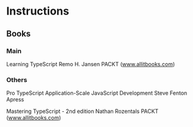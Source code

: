 # Instructions #





## Books ##
### Main ###
Learning TypeScript
Remo H. Jansen
PACKT (www.allitbooks.com)


### Others ###
Pro TypeScript
Application-Scale JavaScript Development
Steve Fenton
Apress

Mastering TypeScript - 2nd edition
Nathan Rozentals
PACKT (www.allitbooks.com)





